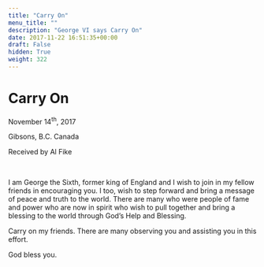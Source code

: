 ```yaml
---
title: "Carry On"
menu_title: ""
description: "George VI says Carry On"
date: 2017-11-22 16:51:35+00:00
draft: False
hidden: True
weight: 322
---
```

# Carry On

November 14<sup>th</sup>, 2017

Gibsons, B.C. Canada

Received by Al Fike

 

I am George the Sixth, former king of England and I wish to join in my fellow friends in encouraging you. I too, wish to step forward and bring a message of peace and truth to the world. There are many who were people of fame and power who are now in spirit who wish to pull together and bring a blessing to the world through God’s Help and Blessing. 

Carry on my friends. There are many observing you and assisting you in this effort.

God bless you.